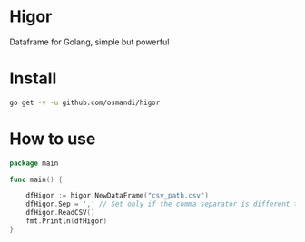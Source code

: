 # Higor

Dataframe for Golang, simple but powerful

# Install

```Bash
go get -v -u github.com/osmandi/higor
```

# How to use

```Go
package main

func main() {

	dfHigor := higor.NewDataFrame("csv_path.csv")
	dfHigor.Sep = ',' // Set only if the comma separator is different to ','
    dfHigor.ReadCSV()
    fmt.Println(dfHigor)
}
```